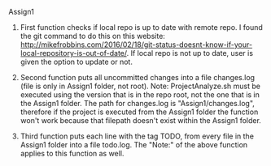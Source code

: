 Assign1

1) First function checks if local repo is up to date with remote repo. I found the git command to do this on this website: http://mikefrobbins.com/2016/02/18/git-status-doesnt-know-if-your-local-repository-is-out-of-date/. If local repo is not up to date, user is given the option to update or not.

2) Second function puts all uncommitted changes into a file changes.log (file is only in Assign1 folder, not root). Note: ProjectAnalyze.sh must be executed using the version that is in the repo root, not the one that is in the Assign1 folder. The path for changes.log is "Assign1/changes.log", therefore if the project is executed from the Assign1 folder the function won't work because that filepath doesn't exist within the Assign1 folder.

3) Third function puts each line with the tag TODO, from every file in the Assign1 folder into a file todo.log. The "Note:" of the above function applies to this function as well.
